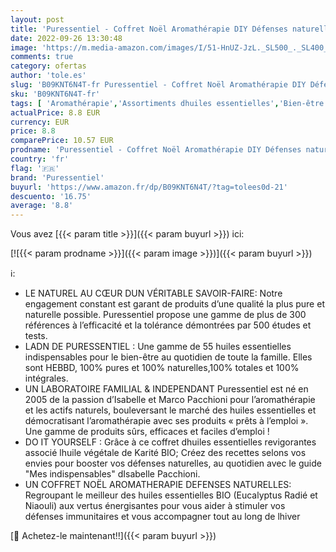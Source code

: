 ```yaml
---
layout: post
title: 'Puressentiel - Coffret Noël Aromathérapie DIY Défenses naturelles - Huile essentielle d Eucalyptus radié BIO  Niaouli BIO et huile végétale de Karité BIO + Livre Aroma OFFERT'
date: 2022-09-26 13:30:48
image: 'https://m.media-amazon.com/images/I/51-HnUZ-JzL._SL500_._SL400_.jpg'
comments: true
category: ofertas
author: 'tole.es'
slug: 'B09KNT6N4T-fr Puressentiel - Coffret Noël Aromathérapie DIY Défenses...'
sku: 'B09KNT6N4T-fr'
tags: [ 'Aromathérapie','Assortiments dhuiles essentielles','Bien-être','Huiles essentielles pour aromathérapie','Hygiène et Santé','Santé et premiers soins','puressentiel','🇫🇷', ]
actualPrice: 8.8 EUR
currency: EUR
price: 8.8
comparePrice: 10.57 EUR
prodname: 'Puressentiel - Coffret Noël Aromathérapie DIY Défenses naturelles - Huile essentielle d Eucalyptus radié BIO  Niaouli BIO et huile végétale de Karité BIO + Livre Aroma OFFERT'
country: 'fr'
flag: '🇫🇷'
brand: 'Puressentiel'
buyurl: 'https://www.amazon.fr/dp/B09KNT6N4T/?tag=tolees0d-21'
descuento: '16.75'
average: '8.8'
---
```


Vous avez [{{< param title >}}]({{< param buyurl >}}) ici:

[![{{< param prodname >}}]({{< param image >}})]({{< param buyurl >}})

ℹ️:

- LE NATUREL AU CŒUR DUN VÉRITABLE SAVOIR-FAIRE: Notre engagement constant est garant de produits d’une qualité la plus pure et naturelle possible. Puressentiel propose une gamme de plus de 300 références à l’efficacité et la tolérance démontrées par 500 études et tests.
- LADN DE PURESSENTIEL : Une gamme de 55 huiles essentielles indispensables pour le bien-être au quotidien de toute la famille. Elles sont HEBBD, 100% pures et 100% naturelles,100% totales et 100% intégrales.
- UN LABORATOIRE FAMILIAL & INDEPENDANT Puressentiel est né en 2005 de la passion d’Isabelle et Marco Pacchioni pour l’aromathérapie et les actifs naturels, bouleversant le marché des huiles essentielles et démocratisant l’aromathérapie avec ses produits « prêts à l’emploi ». Une gamme de produits sûrs, efficaces et faciles d’emploi !
- DO IT YOURSELF : Grâce à ce coffret dhuiles essentielles revigorantes associé lhuile végétale de Karité BIO; Créez des recettes selons vos envies pour booster vos défenses naturelles, au quotidien avec le guide "Mes indispensables" dIsabelle Pacchioni.
- UN COFFRET NOËL AROMATHERAPIE DEFENSES NATURELLES: Regroupant le meilleur des huiles essentielles BIO (Eucalyptus Radié et Niaouli) aux vertus énergisantes pour vous aider à stimuler vos défenses immunitaires et vous accompagner tout au long de lhiver

[🛒 Achetez-le maintenant!!]({{< param buyurl >}})
